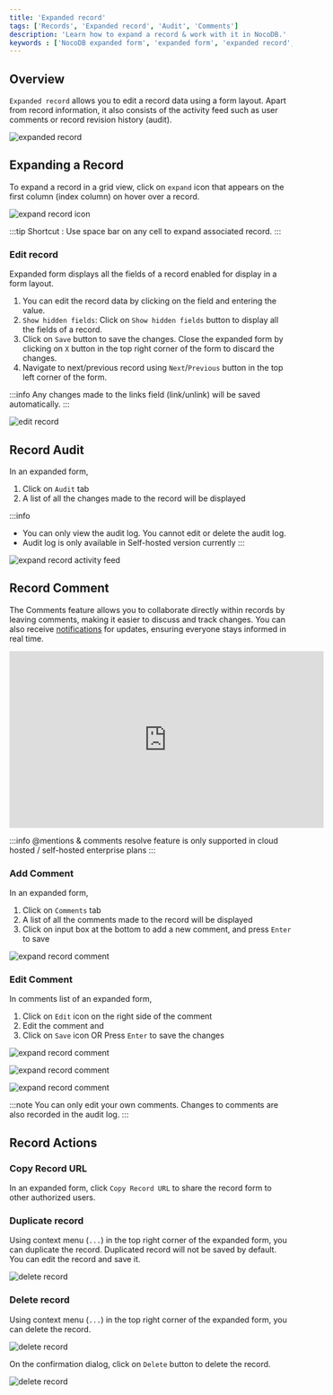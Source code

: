 ```yaml
---
title: 'Expanded record'
tags: ['Records', 'Expanded record', 'Audit', 'Comments']
description: 'Learn how to expand a record & work with it in NocoDB.'
keywords : ['NocoDB expanded form', 'expanded form', 'expanded record', 'expanded record view']
---
```


## Overview

`Expanded record` allows you to edit a record data using a form layout. Apart from record information, it also consists of the activity feed such as user comments or record revision history (audit). 

![expanded record](/img/v2/records/expand-record.png)

## Expanding a Record

To expand a record in a grid view, click on `expand` icon that appears on the first column (index column) on hover over a record.  

![expand record icon](/img/v2/records/expand-record-from-grid.png)

:::tip
Shortcut : Use space bar on any cell to expand associated record.
:::

### Edit record

Expanded form displays all the fields of a record enabled for display in a form layout. 
1. You can edit the record data by clicking on the field and entering the value.
2. `Show hidden fields`: Click on `Show hidden fields` button to display all the fields of a record.
3. Click on `Save` button to save the changes. Close the expanded form by clicking on `X` button in the top right corner of the form to discard the changes.
4. Navigate to next/previous record using `Next`/`Previous` button in the top left corner of the form.

:::info
Any changes made to the links field (link/unlink) will be saved automatically.
:::

![edit record](/img/v2/records/expand-record-edit-detailed.png)


## Record Audit

In an expanded form, 
1. Click on `Audit` tab 
2. A list of all the changes made to the record will be displayed

:::info
- You can only view the audit log. You cannot edit or delete the audit log.
- Audit log is only available in Self-hosted version currently 
:::

![expand record activity feed](/img/v2/records/expand-record-audits.png)


## Record Comment
The Comments feature allows you to collaborate directly within records by leaving comments, making it easier to discuss and track changes. You can also receive [notifications](../120.collaboration/050.notifications.md) for updates, ensuring everyone stays informed in real time.

<center>
    <iframe width="560" height="315" src="https://www.youtube.com/embed/U5ZYVlpOGN8?start=12" frameborder="0" allow="accelerometer; autoplay; clipboard-write; encrypted-media; gyroscope; picture-in-picture" allowfullscreen ></iframe>
</center>

:::info
@mentions & comments resolve feature is only supported in cloud hosted / self-hosted enterprise plans
:::

### Add Comment

In an expanded form,
1. Click on `Comments` tab
2. A list of all the comments made to the record will be displayed
3. Click on input box at the bottom to add a new comment, and press `Enter` to save

![expand record comment](/img/v2/records/expand-record-comments.png)

### Edit Comment

In comments list of an expanded form,
1. Click on `Edit` icon on the right side of the comment
2. Edit the comment and 
3. Click on `Save` icon  OR Press `Enter` to save the changes

![expand record comment](/img/v2/records/expand-record-comments-edit-1.png)

![expand record comment](/img/v2/records/expand-record-comments-edit-2.png)

![expand record comment](/img/v2/records/expand-record-comments-edit-3.png)

:::note
You can only edit your own comments. Changes to comments are also recorded in the audit log.
:::

## Record Actions

### Copy Record URL

In an expanded form, click `Copy Record URL` to share the record form to other authorized users.

### Duplicate record

Using context menu (`...`) in the top right corner of the expanded form, you can duplicate the record. Duplicated record will not be saved by default. You can edit the record and save it.

![delete record](/img/v2/records/expand-record-context-menu-2.png)

### Delete record

Using context menu (`...`) in the top right corner of the expanded form, you can delete the record.

![delete record](/img/v2/records/expand-record-context-menu-2.png)

On the confirmation dialog, click on `Delete` button to delete the record.

![delete record](/img/v2/records/expand-record-delete-confirmation.png)

